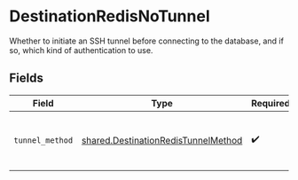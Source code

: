 # DestinationRedisNoTunnel

Whether to initiate an SSH tunnel before connecting to the database, and if so, which kind of authentication to use.


## Fields

| Field                                                                                      | Type                                                                                       | Required                                                                                   | Description                                                                                |
| ------------------------------------------------------------------------------------------ | ------------------------------------------------------------------------------------------ | ------------------------------------------------------------------------------------------ | ------------------------------------------------------------------------------------------ |
| `tunnel_method`                                                                            | [shared.DestinationRedisTunnelMethod](../../models/shared/destinationredistunnelmethod.md) | :heavy_check_mark:                                                                         | No ssh tunnel needed to connect to database                                                |